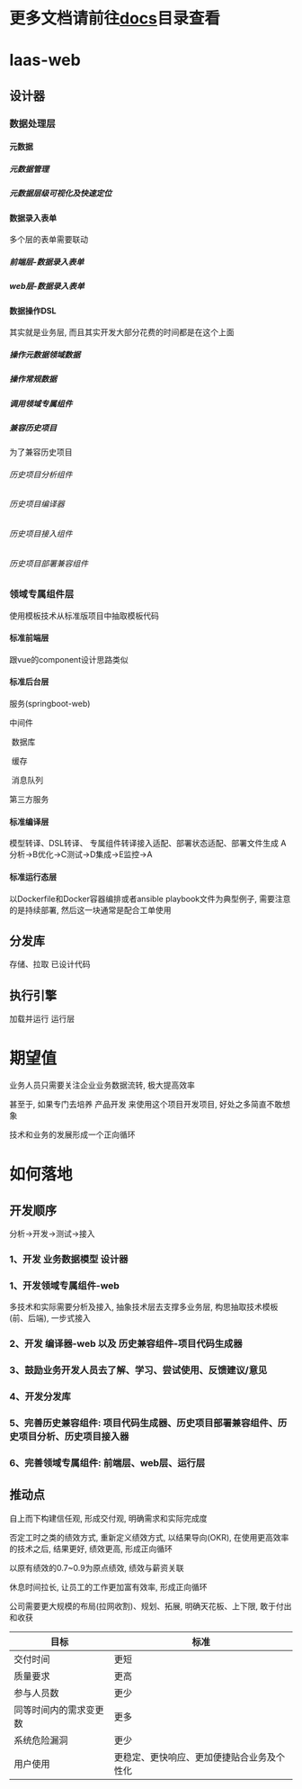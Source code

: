 # 更多文档请前往[docs](docs)目录查看

# laas-web

## 设计器

### 数据处理层

#### 元数据

##### 元数据管理

##### 元数据层级可视化及快速定位

#### 数据录入表单

多个层的表单需要联动

##### 前端层-数据录入表单

##### web层-数据录入表单

#### 数据操作DSL

其实就是业务层, 而且其实开发大部分花费的时间都是在这个上面

##### 操作元数据领域数据

##### 操作常规数据

##### 调用领域专属组件

##### 兼容历史项目

为了兼容历史项目

###### 历史项目分析组件

###### 历史项目编译器

###### 历史项目接入组件

###### 历史项目部署兼容组件

### 领域专属组件层

使用模板技术从标准版项目中抽取模板代码



#### 标准前端层

跟vue的component设计思路类似

#### 标准后台层

服务(springboot-web)

中间件

​	数据库

​	缓存

​	消息队列

第三方服务

#### 标准编译层

模型转译、DSL转译、 专属组件转译接入适配、部署状态适配、部署文件生成
A分析->B优化->C测试->D集成->E监控->A

#### 标准运行态层

以Dockerfile和Docker容器编排或者ansible playbook文件为典型例子, 需要注意的是持续部署, 然后这一块通常是配合工单使用

## 分发库

存储、拉取 已设计代码

## 执行引擎

加载并运行 运行层

# 期望值

业务人员只需要关注企业业务数据流转, 极大提高效率



甚至于, 如果专门去培养 产品开发 来使用这个项目开发项目, 好处之多简直不敢想象



技术和业务的发展形成一个正向循环



# 如何落地

## 开发顺序

分析->开发->测试->接入

### 1、开发 业务数据模型 设计器

### 1、开发领域专属组件-web

多技术和实际需要分析及接入, 抽象技术层去支撑多业务层, 构思抽取技术模板(前、后端), 一步式接入





### 2、开发 编译器-web 以及 历史兼容组件-项目代码生成器

### 3、鼓励业务开发人员去了解、学习、尝试使用、反馈建议/意见

### 4、开发分发库

### 5、完善历史兼容组件: 项目代码生成器、历史项目部署兼容组件、历史项目分析、历史项目接入器

### 6、完善领域专属组件: 前端层、web层、运行层

## 推动点

自上而下构建信任观, 形成交付观, 明确需求和实际完成度

否定工时之类的绩效方式, 重新定义绩效方式, 以结果导向(OKR), 在使用更高效率的技术之后, 结果更好, 绩效更高, 形成正向循环

以原有绩效的0.7~0.9为原点绩效, 绩效与薪资关联

休息时间拉长, 让员工的工作更加富有效率, 形成正向循环



公司需要更大规模的布局(拉网收割)、规划、拓展, 明确天花板、上下限, 敢于付出和收获



| 目标                   | 标准                                       |
| ---------------------- | ------------------------------------------ |
| 交付时间               | 更短                                       |
| 质量要求               | 更高                                       |
| 参与人员数             | 更少                                       |
| 同等时间内的需求变更数 | 更多                                       |
| 系统危险漏洞           | 更少                                       |
| 用户使用               | 更稳定、更快响应、更加便捷贴合业务及个性化 |
